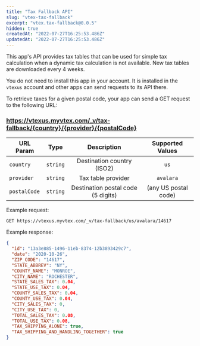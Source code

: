 ```yaml
---
title: "Tax Fallback API"
slug: "vtex-tax-fallback"
excerpt: "vtex.tax-fallback@0.0.5"
hidden: true
createdAt: "2022-07-27T16:25:53.486Z"
updatedAt: "2022-07-27T16:25:53.486Z"
---
```

This app's API provides tax tables that can be used for simple tax calculation when a dynamic tax calculation is not available. New tax tables are downloaded every 4 weeks.

You do not need to install this app in your account. It is installed in the `vtexus` account and other apps can send requests to its API there.

To retrieve taxes for a given postal code, your app can send a GET request to the following URL:

### https://vtexus.myvtex.com/_v/tax-fallback/{country}/{provider}/{postalCode}

| URL Param    |   Type   |            Description             |   Supported Values   |
| ------------ | :------: | :--------------------------------: | :------------------: |
| `country`    | `string` |     Destination country (ISO2)     |         `us`         |
| `provider`   | `string` |         Tax table provider         |      `avalara`       |
| `postalCode` | `string` | Destination postal code (5 digits) | (any US postal code) |

Example request:

`GET https://vtexus.myvtex.com/_v/tax-fallback/us/avalara/14617`

Example response:

```json
{
  "id": "13a3e885-1496-11eb-8374-12b3893429c7",
  "date": "2020-10-26",
  "ZIP_CODE": "14617",
  "STATE_ABBREV": "NY",
  "COUNTY_NAME": "MONROE",
  "CITY_NAME": "ROCHESTER",
  "STATE_SALES_TAX": 0.04,
  "STATE_USE_TAX": 0.04,
  "COUNTY_SALES_TAX": 0.04,
  "COUNTY_USE_TAX": 0.04,
  "CITY_SALES_TAX": 0,
  "CITY_USE_TAX": 0,
  "TOTAL_SALES_TAX": 0.08,
  "TOTAL_USE_TAX": 0.08,
  "TAX_SHIPPING_ALONE": true,
  "TAX_SHIPPING_AND_HANDLING_TOGETHER": true
}
```